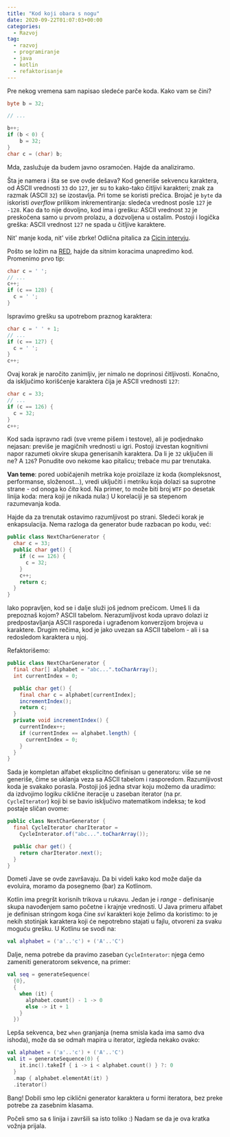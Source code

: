 ```yaml
---
title: "Kod koji obara s nogu"
date: 2020-09-22T01:07:03+00:00
categories:
  - Razvoj
tag:
  - razvoj
  - programiranje
  - java
  - kotlin
  - refaktorisanje
---
```


Pre nekog vremena sam napisao sledeće parče koda. Kako vam se čini?

<!--more-->

```java
byte b = 32;

// ...

b++;
if (b < 0) {
    b = 32;
}
char c = (char) b;
```

Mda, zaslužuje da budem javno osramoćen. Hajde da analiziramo.

Šta je namera i šta se sve ovde dešava? Kod generiše sekvencu karaktera, od ASCII vrednosti `33` do `127`, jer su to kako-tako čitljivi karakteri; znak za razmak (ASCII `32`) se izostavlja. Pri tome se koristi prečica. Brojač je `byte` da iskoristi _overflow_ prilikom inkrementiranja: sledeća vrednost posle `127` je `-128`. Kao da to nije dovoljno, kod ima i grešku: ASCII vrednost `32` je preskočena samo u prvom prolazu, a dozvoljena u ostalim. Postoji i logička greška: ASCII vrednost `127` ne spada u čitljive karaktere.

Nit' manje koda, nit' više zbrke! Odlična pitalica za [Cicin intervju](https://oblac.rs/zaposlite-cicu/).

Pošto se ložim na [RED](https://oblac.rs/refactoring-enabled-development-aka-red/), hajde da sitnim koracima unapredimo kod. Promenimo prvo tip:

```java
char c = ' ';
// ...
c++;
if (c == 128) {
  c = ' ';
}
```

Ispravimo grešku sa upotrebom praznog karaktera:

```java
char c = ' ' + 1;
// ...
if (c == 127) {
  c = ' ';
}
c++;
```

Ovaj korak je naročito zanimljiv, jer nimalo ne doprinosi čitljivosti. Konačno, da isključimo korišćenje karaktera čija je ASCII vrednosti `127`:

```java
char c = 33;
// ...
if (c == 126) {
  c = 32;
}
c++;
```

Kod sada ispravno radi (sve vreme pišem i testove), ali je podjednako nejasan: previše je magičnih vrednosti u igri. Postoji izvestan kognitivni napor razumeti okvire skupa generisanih karaktera. Da li je `32` uključen ili ne? A `126`? Ponudite ovo nekome kao pitalicu; trebaće mu par trenutaka.

**Van teme**: pored uobičajenih metrika koje proizilaze iz koda (kompleksnost, performanse, složenost...), vredi uključiti i metriku koja dolazi sa suprotne strane - od onoga ko _čita_ kod. Na primer, to može biti broj `WTF` po desetak linija koda: mera koji je nikada nula:) U korelaciji je sa stepenom razumevanja koda.

Hajde da za trenutak ostavimo razumljivost po strani. Sledeći korak je enkapsulacija. Nema razloga da generator bude razbacan po kodu, već:

```java
public class NextCharGenerator {
  char c = 33;
  public char get() {
    if (c == 126) {
      c = 32;
    }
    c++;
    return c;
  }
}
```

Iako popravljen, kod se i dalje služi još jednom prečicom. Umeš li da prepoznaš kojom? ASCII tabelom. Nerazumljivost koda upravo dolazi iz predpostavljanja ASCII rasporeda i ugrađenom konverzijom brojeva u karaktere. Drugim rečima, kod je jako uvezan sa ASCII tabelom - ali i sa redosledom karaktera u njoj.

Refaktorišemo:

```java
public class NextCharGenerator {
  final char[] alphabet = "abc...".toCharArray();
  int currentIndex = 0;

  public char get() {
    final char c = alphabet[currentIndex];
    incrementIndex();
    return c;
  }
  private void incrementIndex() {
    currentIndex++;
    if (currentIndex == alphabet.length) {
      currentIndex = 0;
    }
  }
}
```

Sada je kompletan alfabet eksplicitno definisan u generatoru: više se ne generiše, čime se uklanja veza sa ASCII tabelom i rasporedom. Razumljivost koda je svakako porasla. Postoji još jedna stvar koju možemo da uradimo: da izdvojimo logiku ciklične iteracije u zaseban iterator (na pr. `CycleIterator`) koji bi se bavio isključivo matematikom indeksa; te kod postaje sličan ovome:

```java
public class NextCharGenerator {
  final CycleIterator charIterator =
    CycleInterator.of("abc...".toCharArray());

  public char get() {
    return charIterator.next();
  }
}
```

Dometi Jave se ovde završavaju. Da bi videli kako kod može dalje da evoluira, moramo da posegnemo (bar) za Kotlinom.

Kotlin ima pregršt korisnih trikova u rukavu. Jedan je i _range_ - definisanje skupa navođenjem samo početne i krajnje vrednosti. U Java primeru alfabet je definisan stringom koga čine _svi_ karakteri koje želimo da koristimo: to je nekih stotinjak karaktera koji će nepotrebno stajati u fajlu, otvoreni za svaku moguću grešku. U Kotlinu se svodi na:

```kt
val alphabet = ('a'..'c') + ('A'..'C')
```

Dalje, nema potrebe da pravimo zaseban `CycleInterator`: njega ćemo zameniti generatorom sekvence, na primer:

```kt
val seq = generateSequence(
  {0},
  {
    when (it) {
      alphabet.count() - 1 -> 0
      else -> it + 1
    }
  })
```

Lepša sekvenca, bez `when` granjanja (nema smisla kada ima samo dva ishoda), može da se odmah mapira u iterator, izgleda nekako ovako:

```kt
val alphabet = ('a'..'c') + ('A'..'C')
val it = generateSequence(0) {
    it.inc().takeIf { i -> i < alphabet.count() } ?: 0
  }
  .map { alphabet.elementAt(it) }
  .iterator()
```

Bang! Dobili smo lep ciklični generator karaktera u formi iteratora, bez preke potrebe za zasebnim klasama.

Počeli smo sa `6` linija i završili sa isto toliko :) Nadam se da je ova kratka vožnja prijala.
